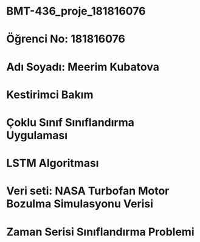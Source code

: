 # BMT-436_proje_181816076
# Öğrenci No: 181816076
# Adı Soyadı: Meerim Kubatova

# Kestirimci Bakım
# Çoklu Sınıf Sınıflandırma Uygulaması
# LSTM Algoritması
# Veri seti: NASA Turbofan Motor Bozulma Simulasyonu Verisi
# Zaman Serisi Sınıflandırma Problemi
